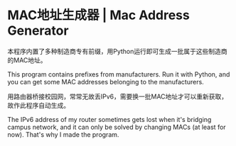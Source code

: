 # MAC地址生成器 | Mac Address Generator

本程序内置了多种制造商专有前缀，用Python运行即可生成一批属于这些制造商的MAC地址。

This program contains prefixes from manufacturers. Run it with Python, and you can get some MAC addresses belonging to the manufacturers.

用路由器桥接校园网，常常无故丢IPv6，需要换一批MAC地址才可以重新获取，故作此程序自动生成。

The IPv6 address of my router sometimes gets lost when it's bridging campus network, and it can only be solved by changing MACs (at least for now). That's why I made the program.
